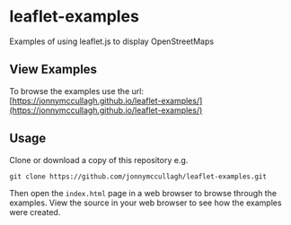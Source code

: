 # leaflet-examples
Examples of using leaflet.js to display OpenStreetMaps

## View Examples
To browse the examples use the url:
[https://jonnymccullagh.github.io/leaflet-examples/](https://jonnymccullagh.github.io/leaflet-examples/)

## Usage
Clone or download a copy of this repository e.g.
```
git clone https://github.com/jonnymccullagh/leaflet-examples.git
```
Then open the `index.html` page in a web browser to browse through the examples.
View the source in your web browser to see how the examples were created.
